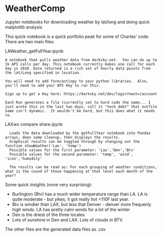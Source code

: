 # WeatherComp
Jupyter notebooks for downloading weather by lat/long and doing quick matplotlib analysis


This quick notebook is a quick portfolio peak for some of Charles' code. 
There are two main files:

LAWeather_getFullYear.ipynb  

    A notebook that pulls weather data from darksky.net.  You can do up to 1k API calls per day. This notebook currently makes one call for each day in 2018. Data returned is a rich set of hourly data points from the lat/Long specified in location.
    
    You will need to add forecastiopy to your python libraries.  Also, you'll need to add your API Key to run this.
    
    Sign up to get a Key here: https://darksky.net/dev/login?next=/account
    
    Each Run generates a file (currently set to hard code the name... I just wrote this in the last two days, call it "tech debt" that outfile name isn't dynamic.  It wouldn't be hard, but this does what it needs to.
    
LAXwx compare share.ipynb

      Loads the data downloaded by the getFullYear notebook into Pandas arrays, does some cleanup, then displays the results.
      Graphical results can be toggled through by changing out the function showWeather('Lax', 'temp')
      Possible values for the first parameter: 'Lax','Den','Btv'
      Possible values for the second parameter: 'temp', 'wind', 'icon','humidity'
      
      The results can be read as: For each grouping of weather conditions, what is the cound of those happening at that level each month of the year?
      
Some quick insights (none very surprising):
    <ul><li>Burlington (Btv) has a much wider temperature range than LA.  LA is quite moderate - but yikes, it got really hot <110F last year.</li>
    <li>Btv is windier than LAX, but less that Denver - denver more frequenly high winds.  LA has pretty calm winds for a lot of the winter</li>
    <li>Den is the driest of the three locales</li>
    <li>Lots of sunshine in Den and LAX. Lots of clouds in BTV.</li>
    </ul>
    
The other files are the generated data files as .csv
    
